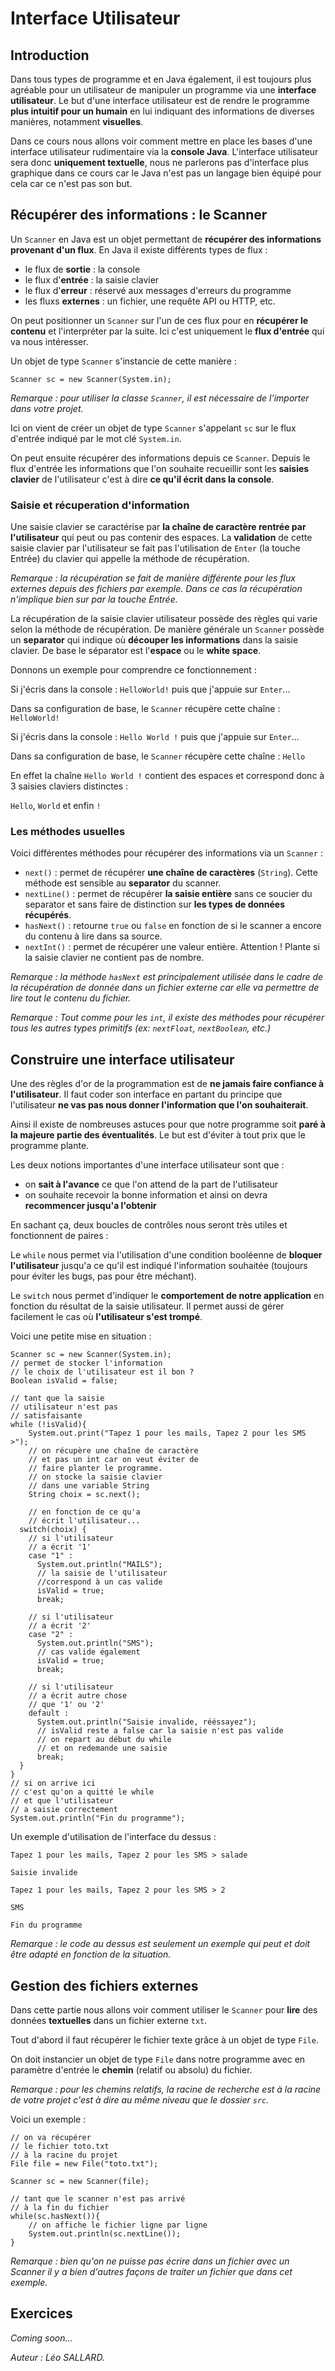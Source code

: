# Interface Utilisateur

## Introduction

Dans tous types de programme et en Java également, il est toujours plus agréable pour un utilisateur de manipuler un programme via une **interface utilisateur**. Le but d'une interface utilisateur est de rendre le programme **plus intuitif pour un humain** en lui indiquant des informations de diverses manières, notamment **visuelles**.

Dans ce cours nous allons voir comment mettre en place les bases d'une interface utilisateur rudimentaire via la **console Java**. L'interface utilisateur sera donc **uniquement textuelle**, nous ne parlerons pas d'interface plus graphique dans ce cours car le Java n'est pas un langage bien équipé pour cela car ce n'est pas son but.

## Récupérer des informations : le Scanner

Un `Scanner` en Java est un objet permettant de **récupérer des informations provenant d'un flux**. En Java il existe différents types de flux :

- le flux de **sortie** : la console
- le flux d'**entrée** : la saisie clavier
- le flux d'**erreur** : réservé aux messages d'erreurs du programme
- les fluxs **externes** : un fichier, une requête API ou HTTP, etc.

On peut positionner un `Scanner` sur l'un de ces flux pour en **récupérer le contenu** et l'interpréter par la suite. Ici c'est uniquement le **flux d'entrée** qui va nous intéresser.

Un objet de type `Scanner` s'instancie de cette manière :

```
Scanner sc = new Scanner(System.in);
```

_Remarque : pour utiliser la classe `Scanner`, il est nécessaire de l'importer dans votre projet._

Ici on vient de créer un objet de type `Scanner` s'appelant `sc` sur le flux d'entrée indiqué par le mot clé `System.in`.

On peut ensuite récupérer des informations depuis ce `Scanner`. Depuis le flux d'entrée les informations que l'on souhaite recueillir sont les **saisies clavier** de l'utilisateur c'est à dire **ce qu'il écrit dans la console**.

### Saisie et récuperation d'information

Une saisie clavier se caractérise par **la chaîne de caractère rentrée par l'utilisateur** qui peut ou pas contenir des espaces. La **validation** de cette saisie clavier par l'utilisateur se fait pas l'utilisation de `Enter` (la touche Entrée) du clavier qui appelle la méthode de récupération.

_Remarque : la récupération se fait de manière différente pour les flux externes depuis des fichiers par exemple. Dans ce cas la récupération n'implique bien sur par la touche Entrée._

La récupération de la saisie clavier utilisateur possède des règles qui varie selon la méthode de récupération. De manière générale un `Scanner` possède un **separator** qui indique où **découper les informations** dans la saisie clavier. De base le séparator est l'**espace** ou le **white space**.

Donnons un exemple pour comprendre ce fonctionnement :

Si j'écris dans la console : `HelloWorld!` puis que j'appuie sur `Enter`...

Dans sa configuration de base, le `Scanner` récupère cette chaîne : `HelloWorld!`

Si j'écris dans la console : `Hello World !` puis que j'appuie sur `Enter`...

Dans sa configuration de base, le `Scanner` récupère cette chaîne : `Hello`

En effet la chaîne `Hello World !` contient des espaces et correspond donc à 3 saisies claviers distinctes :

`Hello`, `World` et enfin `!`

### Les méthodes usuelles

Voici différentes méthodes pour récupérer des informations via un `Scanner` :

- `next()` : permet de récupérer **une chaîne de caractères** (`String`). Cette méthode est sensible au **separator** du scanner.
- `nextLine()` : permet de récupérer **la saisie entière** sans ce soucier du separator et sans faire de distinction sur **les types de données récupérés**.
- `hasNext()` : retourne `true` ou `false` en fonction de si le scanner a encore du contenu à lire dans sa source.
- `nextInt()` : permet de récupérer une valeur entière. Attention ! Plante si la saisie clavier ne contient pas de nombre.

_Remarque : la méthode `hasNext` est principalement utilisée dans le cadre de la récupération de donnée dans un fichier externe car elle va permettre de lire tout le contenu du fichier._

_Remarque : Tout comme pour les `int`, il existe des méthodes pour récupérer tous les autres types primitifs (ex: `nextFloat`, `nextBoolean`, etc.)_

## Construire une interface utilisateur

Une des règles d'or de la programmation est de **ne jamais faire confiance à l'utilisateur**. Il faut coder son interface en partant du principe que l'utilisateur **ne vas pas nous donner l'information que l'on souhaiterait**.

Ainsi il existe de nombreuses astuces pour que notre programme soit **paré à la majeure partie des éventualités**. Le but est d'éviter à tout prix que le programme plante.

Les deux notions importantes d'une interface utilisateur sont que :

- on **sait à l'avance** ce que l'on attend de la part de l'utilisateur
- on souhaite recevoir la bonne information et ainsi on devra **recommencer jusqu'a l'obtenir**

En sachant ça, deux boucles de contrôles nous seront très utiles et fonctionnent de paires :

Le `while` nous permet via l'utilisation d'une condition booléenne de **bloquer l'utilisateur** jusqu'a ce qu'il est indiqué l'information souhaitée (toujours pour éviter les bugs, pas pour être méchant).

Le `switch` nous permet d'indiquer le **comportement de notre application** en fonction du résultat de la saisie utilisateur. Il permet aussi de gérer facilement le cas où **l'utilisateur s'est trompé**.

Voici une petite mise en situation :

```
Scanner sc = new Scanner(System.in);
// permet de stocker l'information
// le choix de l'utilisateur est il bon ?
Boolean isValid = false;

// tant que la saisie
// utilisateur n'est pas
// satisfaisante
while (!isValid){
    System.out.print("Tapez 1 pour les mails, Tapez 2 pour les SMS >");
    // on récupère une chaîne de caractère
    // et pas un int car on veut éviter de
    // faire planter le programme.
    // on stocke la saisie clavier
    // dans une variable String
    String choix = sc.next();

    // en fonction de ce qu'a
    // écrit l'utilisateur...
  switch(choix) {
    // si l'utilisateur
    // a écrit '1'
    case "1" :
      System.out.println("MAILS");
      // la saisie de l'utilisateur
      //correspond à un cas valide
      isValid = true;
      break;

    // si l'utilisateur
    // a écrit '2'
    case "2" :
      System.out.println("SMS");
      // cas valide également
      isValid = true;
      break;

    // si l'utilisateur
    // a écrit autre chose
    // que '1' ou '2'
    default :
      System.out.println("Saisie invalide, rééssayez");
      // isValid reste a false car la saisie n'est pas valide
      // on repart au début du while
      // et on redemande une saisie
      break;
  }
}
// si on arrive ici
// c'est qu'on a quitté le while
// et que l'utilisateur
// a saisie correctement
System.out.println("Fin du programme");
```

Un exemple d'utilisation de l'interface du dessus :

`Tapez 1 pour les mails, Tapez 2 pour les SMS > salade`

`Saisie invalide`

`Tapez 1 pour les mails, Tapez 2 pour les SMS > 2`

`SMS`

`Fin du programme`

_Remarque : le code au dessus est seulement un exemple qui peut et doit être adapté en fonction de la situation._

## Gestion des fichiers externes

Dans cette partie nous allons voir comment utiliser le `Scanner` pour **lire** des données **textuelles** dans un fichier externe `txt`.

Tout d'abord il faut récupérer le fichier texte grâce à un objet de type `File`.

On doit instancier un objet de type `File` dans notre programme avec en paramètre d'entrée le **chemin** (relatif ou absolu) du fichier.

_Remarque : pour les chemins relatifs, la racine de recherche est à la racine de votre projet c'est à dire au même niveau que le dossier `src`._

Voici un exemple :

```
// on va récupérer
// le fichier toto.txt
// à la racine du projet
File file = new File("toto.txt");

Scanner sc = new Scanner(file);

// tant que le scanner n'est pas arrivé
// à la fin du fichier
while(sc.hasNext()){
    // on affiche le fichier ligne par ligne
    System.out.println(sc.nextLine());
}
```

_Remarque : bien qu'on ne puisse pas écrire dans un fichier avec un Scanner il y a bien d'autres façons de traiter un fichier que dans cet exemple._

## Exercices

_Coming soon..._

_Auteur : Léo SALLARD._
